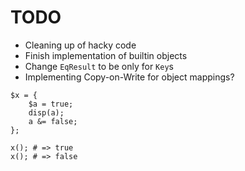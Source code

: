 # TODO

- Cleaning up of hacky code
- Finish implementation of builtin objects
- Change `EqResult` to be only for `Key`s
- Implementing Copy-on-Write for object mappings?

```quest
$x = {
	$a = true;
	disp(a);
	a &= false;
};

x(); # => true
x(); # => false
```